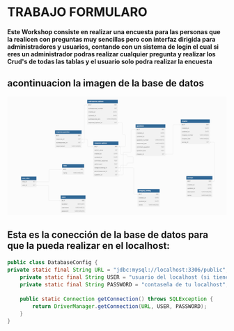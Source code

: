# TRABAJO FORMULARO

#### Este Workshop consiste en realizar una encuesta para las personas que la realicen con preguntas muy sencillas pero con interfaz dirigida para administradores y usuarios, contando con un sistema de login el cual si eres un administrador podras realizar cualquier pregunta y realizar los Crud's de todas las tablas y el usuario solo podra realizar la encuesta

## acontinuacion la imagen de la base de datos

![es la base de datos del proyecto](/base_de_datos.png)


## Esta es la conección de la base de datos para que la pueda realizar en el localhost:

```java
public class DatabaseConfig {
private static final String URL = "jdbc:mysql://localhost:3306/public";
    private static final String USER = "usuario del localhost (si tienes el preterminado es root)";
    private static final String PASSWORD = "contaseña de tu localhost";

    public static Connection getConnection() throws SQLException {
        return DriverManager.getConnection(URL, USER, PASSWORD);
    }
} 
```